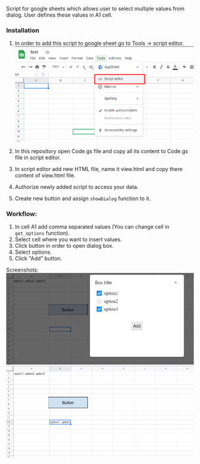 ﻿Script for google sheets which allows user to select multiple values from dialog. User defines these values in A1 cell.     


### Installation
1. In order to add this script to google sheet go to Tools -> script editor.    
![script_editor](./images/sheet_install_1.png)

2. In this repository open Code.gs file and copy all its content to Code.gs file in script editor.

3. In script editor add new HTML file, name it view.html and copy there content of view.html file.

4. Authorize newly added script to access your data.

5. Create new button and assign ``showDialog`` function to it.



### Workflow:
1. In cell A1 add comma separated values (You can change cell in `get_options` function).  
1. Select cell where you want to insert values.
2. Click button in order to open dialog box.
3. Select options.
4. Click "Add" button.


Screenshots:    
![box](./images/box.png)    
![sheet](./images/sheet.png)    
